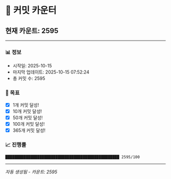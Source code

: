 # 🔢 커밋 카운터

## 현재 카운트: 2595

---

### 📊 정보
- 시작일: 2025-10-15
- 마지막 업데이트: 2025-10-15 07:52:24
- 총 커밋 수: 2595

### 🎯 목표
- [x] 1개 커밋 달성!
- [x] 10개 커밋 달성!
- [x] 50개 커밋 달성!
- [x] 100개 커밋 달성!
- [x] 365개 커밋 달성!

### 📈 진행률
```
██████████████████████████████████████████████████ 2595/100
```

---
*자동 생성됨 - 카운트: 2595*
